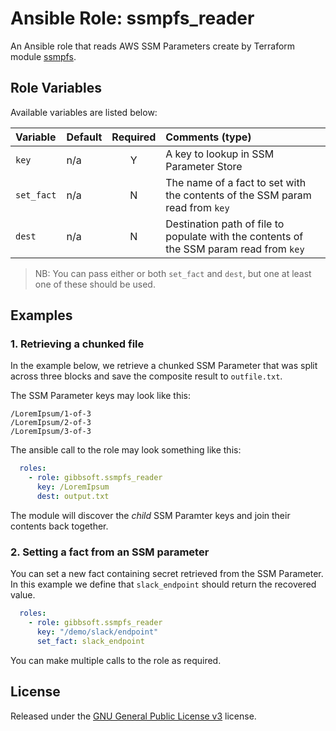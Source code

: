 # Ansible Role: ssmpfs_reader

An Ansible role that reads AWS SSM Parameters create by Terraform module [ssmpfs](https://registry.terraform.io/modules/gibbsoft/ssmpfs/aws/latest).

## Role Variables

Available variables are listed below:

| Variable                    | Default              | Required  | Comments (type)                                           |
| :------------- | :------------------- | :-------: | :--------------------------------------------------------------------- |
| `key`          | n/a         | Y | A key to lookup in SSM Parameter Store                                                  |
| `set_fact`     | n/a         | N | The name of a fact to set with the contents of the SSM param read from `key`            |
| `dest`         | n/a         | N | Destination path of file to populate with the contents of the SSM param read from `key` |

> NB: You can pass either or both `set_fact` and `dest`, but one at least one of these should be used.

## Examples

### 1. Retrieving a chunked file

In the example below, we retrieve a chunked SSM Parameter that was split across three blocks and save the composite result to `outfile.txt`.

The SSM Parameter keys may look like this:

```text
/LoremIpsum/1-of-3
/LoremIpsum/2-of-3
/LoremIpsum/3-of-3
```

The ansible call to the role may look something like this:

```yaml
  roles:
    - role: gibbsoft.ssmpfs_reader
      key: /LoremIpsum
      dest: output.txt
```

The module will discover the *child* SSM Paramter keys and join their contents back together.

### 2. Setting a fact from an SSM parameter

You can set a new fact containing secret retrieved from the SSM Parameter.  In this example we define that `slack_endpoint` should return the recovered value.

```yaml
  roles:
    - role: gibbsoft.ssmpfs_reader
      key: "/demo/slack/endpoint"
      set_fact: slack_endpoint
```

You can make multiple calls to the role as required.

## License

Released under the [GNU General Public License v3](https://github.com/gibbsoft/terraform-module-ssmpfs/blob/main/LICENSE) license.
